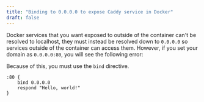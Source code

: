 ```yaml
---
title: "Binding to 0.0.0.0 to expose Caddy service in Docker"
draft: false
---
```


Docker services that you want exposed to outside of the container can't be resolved to localhost, they must instead be resolved down to `0.0.0.0` so services outside of the container can access them. However, if you set your domain as `0.0.0.0:80`, you will see the following error:

<!-- Include the error message so people land on this page from Google -->

Because of this, you must use the `bind` directive.

```Caddyfile
:80 {
    bind 0.0.0.0
    respond "Hello, world!"
}
```
